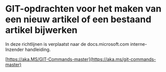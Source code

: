 # <a name="git-commands-for-creating-a-new-article-or-updating-an-existing-article"></a>GIT-opdrachten voor het maken van een nieuw artikel of een bestaand artikel bijwerken

In deze richtlijnen is verplaatst naar de docs.microsoft.com interne-Inzender handleiding.

[https://aka.MS/GIT-Commands-master](https://aka.ms/git-commands-master)
